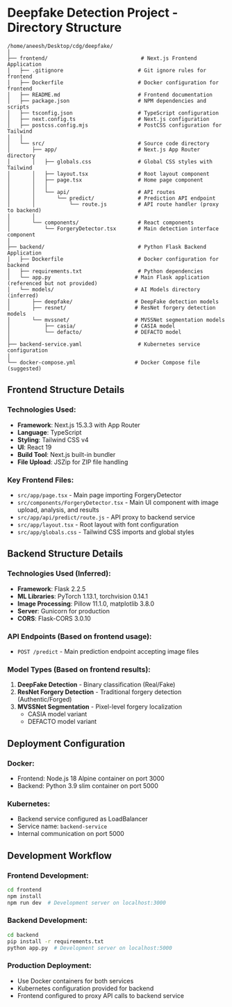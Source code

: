# Deepfake Detection Project - Directory Structure

```
/home/aneesh/Desktop/cdg/deepfake/
│
├── frontend/                              # Next.js Frontend Application
│   ├── .gitignore                        # Git ignore rules for frontend
│   ├── Dockerfile                        # Docker configuration for frontend
│   ├── README.md                         # Frontend documentation
│   ├── package.json                      # NPM dependencies and scripts
│   ├── tsconfig.json                     # TypeScript configuration
│   ├── next.config.ts                    # Next.js configuration
│   ├── postcss.config.mjs                # PostCSS configuration for Tailwind
│   │
│   └── src/                              # Source code directory
│       ├── app/                          # Next.js App Router directory
│       │   ├── globals.css               # Global CSS styles with Tailwind
│       │   ├── layout.tsx                # Root layout component
│       │   ├── page.tsx                  # Home page component
│       │   │
│       │   └── api/                      # API routes
│       │       └── predict/              # Prediction API endpoint
│       │           └── route.js          # API route handler (proxy to backend)
│       │
│       └── components/                   # React components
│           └── ForgeryDetector.tsx       # Main detection interface component
│
├── backend/                              # Python Flask Backend Application
│   ├── Dockerfile                        # Docker configuration for backend
│   ├── requirements.txt                  # Python dependencies
│   └── app.py                           # Main Flask application (referenced but not provided)
│   └── models/                          # AI Models directory (inferred)
│       ├── deepfake/                    # DeepFake detection models
│       ├── resnet/                      # ResNet forgery detection models
│       └── mvssnet/                     # MVSSNet segmentation models
│           ├── casia/                   # CASIA model
│           └── defacto/                 # DEFACTO model
│
├── backend-service.yaml                  # Kubernetes service configuration
│
└── docker-compose.yml                   # Docker Compose file (suggested)
```

## Frontend Structure Details

### Technologies Used:
- **Framework**: Next.js 15.3.3 with App Router
- **Language**: TypeScript
- **Styling**: Tailwind CSS v4
- **UI**: React 19
- **Build Tool**: Next.js built-in bundler
- **File Upload**: JSZip for ZIP file handling

### Key Frontend Files:
- `src/app/page.tsx` - Main page importing ForgeryDetector
- `src/components/ForgeryDetector.tsx` - Main UI component with image upload, analysis, and results
- `src/app/api/predict/route.js` - API proxy to backend service
- `src/app/layout.tsx` - Root layout with font configuration
- `src/app/globals.css` - Tailwind CSS imports and global styles

## Backend Structure Details

### Technologies Used (Inferred):
- **Framework**: Flask 2.2.5
- **ML Libraries**: PyTorch 1.13.1, torchvision 0.14.1
- **Image Processing**: Pillow 11.1.0, matplotlib 3.8.0
- **Server**: Gunicorn for production
- **CORS**: Flask-CORS 3.0.10

### API Endpoints (Based on frontend usage):
- `POST /predict` - Main prediction endpoint accepting image files

### Model Types (Based on frontend results):
1. **DeepFake Detection** - Binary classification (Real/Fake)
2. **ResNet Forgery Detection** - Traditional forgery detection (Authentic/Forged)
3. **MVSSNet Segmentation** - Pixel-level forgery localization
   - CASIA model variant
   - DEFACTO model variant

## Deployment Configuration

### Docker:
- Frontend: Node.js 18 Alpine container on port 3000
- Backend: Python 3.9 slim container on port 5000

### Kubernetes:
- Backend service configured as LoadBalancer
- Service name: `backend-service`
- Internal communication on port 5000

## Development Workflow

### Frontend Development:
```bash
cd frontend
npm install
npm run dev  # Development server on localhost:3000
```

### Backend Development:
```bash
cd backend
pip install -r requirements.txt
python app.py  # Development server on localhost:5000
```

### Production Deployment:
- Use Docker containers for both services
- Kubernetes configuration provided for backend
- Frontend configured to proxy API calls to backend service
```

